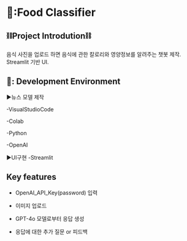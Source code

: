 🥘:Food Classifier
=================


⛓️Project Introdution⛓️
----------------


음식 사진을 업로드 하면 음식에 관한 칼로리와 영양정보를 알려주는 챗봇 제작. 
Streamlit 기반 UI.


🧀: Development Environment
---------------


▶뉴스 모델 제작

-VisualStudioCode

-Colab

-Python

-OpenAI


▶UI구현
-Streamlit


Key features
-------------


- OpenAI_API_Key(password) 입력

- 이미지 업로드

- GPT-4o 모델로부터 응답 생성

- 응답에 대한 추가 질문 or 피드백
